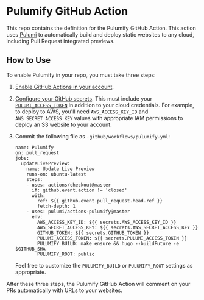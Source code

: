 # Pulumify GitHub Action

This repo contains the definition for the Pulumify GitHub Action. This action uses [Pulumi](https://pulumi.com)
to automatically build and deploy static websites to any cloud, including Pull Request integrated previews.

## How to Use

To enable Pulumify in your repo, you must take three steps:

1) [Enable GitHub Actions in your account](https://github.com/features/actions/signup/).

2) [Configure your GitHub secrets](
   https://help.github.com/en/articles/virtual-environments-for-github-actions#creating-and-using-secrets-encrypted-variables).
   This must include your [`PULUMI_ACCESS_TOKEN`](https://app.pulumi.com/joeduffy/settings/tokens) in addition to your
   cloud credentials. For example, to deploy to AWS, you'll need `AWS_ACCESS_KEY_ID` and `AWS_SECRET_ACCESS_KEY` values
   with appropriate IAM permissions to deploy an S3 website to your account.

3) Commit the following file as `.github/workflows/pulumify.yml`:

    ```
    name: Pulumify
    on: pull_request
    jobs:
      updateLivePreview:
        name: Update Live Preview
        runs-on: ubuntu-latest
        steps:
        - uses: actions/checkout@master
          if: github.event.action != 'closed'
          with:
            ref: ${{ github.event.pull_request.head.ref }}
            fetch-depth: 1
        - uses: pulumi/actions-pulumify@master
          env:
            AWS_ACCESS_KEY_ID: ${{ secrets.AWS_ACCESS_KEY_ID }}
            AWS_SECRET_ACCESS_KEY: ${{ secrets.AWS_SECRET_ACCESS_KEY }}
            GITHUB_TOKEN: ${{ secrets.GITHUB_TOKEN }}
            PULUMI_ACCESS_TOKEN: ${{ secrets.PULUMI_ACCESS_TOKEN }}
            PULUMIFY_BUILD: make ensure && hugo --buildFuture -e $GITHUB_SHA
            PULUMIFY_ROOT: public
    ```

   Feel free to customize  the `PULUMIFY_BUILD` or `PULUMIFY_ROOT` settings as appropriate.

After these three steps, the Pulumify GitHub Action will comment on your PRs automatically with URLs to your websites.
